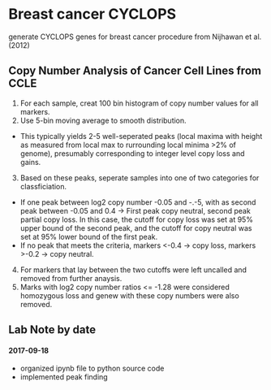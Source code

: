 # Breast cancer CYCLOPS

generate CYCLOPS genes for breast cancer
procedure from Nijhawan et al. (2012)

## Copy Number Analysis of Cancer Cell Lines from CCLE

1. For each sample, creat 100 bin histogram of copy number values for all markers.
2. Use 5-bin moving average to smooth distribution.
- This typically yields 2-5 well-seperated peaks (local maxima with height as measured from local max to rurrounding local minima >2% of genome), presumably corresponding to integer level copy loss and gains.
3. Based on these peaks, seperate samples into one of two categories for classficiation.
- If one peak between log2 copy number -0.05 and -.-5, with as second peak between -0.05 and 0.4 -> First peak copy neutral, second peak partial copy loss. In this case, the cutoff for copy loss was set at 95% upper bound of the second peak, and the cutoff for copy neutral was set at 95% lower bound of the first peak.
- If no peak that meets the criteria, markers <-0.4 -> copy loss, markers >-0.2 -> copy neutral.
4. For markers that lay between the two cutoffs were left uncalled and removed from further anaysis.
5. Marks with log2 copy number ratios <= -1.28 were considered homozygous loss and genew with these copy numbers were also removed.

## Lab Note by date

#### 2017-09-18

* organized ipynb file to python source code
* implemented peak finding
